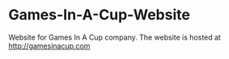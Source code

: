 # Games-In-A-Cup-Website
Website for Games In A Cup company. The website is hosted at http://gamesinacup.com
